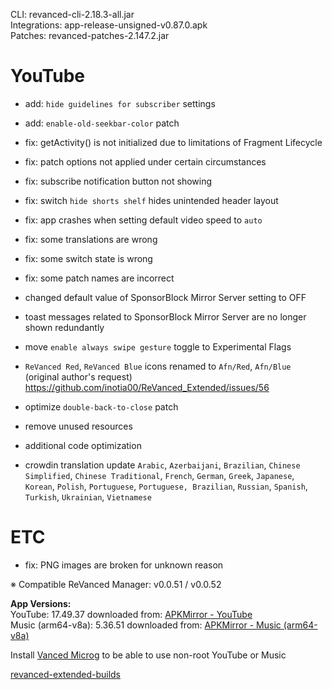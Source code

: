 CLI: revanced-cli-2.18.3-all.jar  
Integrations: app-release-unsigned-v0.87.0.apk  
Patches: revanced-patches-2.147.2.jar  

YouTube
==
- add: `hide guidelines for subscriber` settings
- add: `enable-old-seekbar-color` patch

- fix: getActivity() is not initialized due to limitations of Fragment Lifecycle
- fix: patch options not applied under certain circumstances
- fix: subscribe notification button not showing
- fix: switch `hide shorts shelf` hides unintended header layout
- fix: app crashes when setting default video speed to `auto`
- fix: some translations are wrong
- fix: some switch state is wrong
- fix: some patch names are incorrect

- changed default value of SponsorBlock Mirror Server setting to OFF
- toast messages related to SponsorBlock Mirror Server are no longer shown redundantly
- move `enable always swipe gesture` toggle to Experimental Flags
- `ReVanced Red`, `ReVanced Blue` icons renamed to `Afn/Red`, `Afn/Blue` (original author's request) https://github.com/inotia00/ReVanced_Extended/issues/56
- optimize `double-back-to-close` patch
- remove unused resources
- additional code optimization

- crowdin translation update
`Arabic`, `Azerbaijani`, `Brazilian`, `Chinese Simplified`, `Chinese Traditional`, `French`, `German`, `Greek`, `Japanese`, `Korean`, `Polish`, `Portuguese`, `Portuguese, Brazilian`, `Russian`, `Spanish`, `Turkish`, `Ukrainian`, `Vietnamese`


ETC
==
- fix: PNG images are broken for unknown reason

※ Compatible ReVanced Manager: v0.0.51 / v0.0.52
  
**App Versions:**  
YouTube: 17.49.37
downloaded from: [APKMirror - YouTube](https://www.apkmirror.com/apk/google-inc/youtube/youtube-17-49-37-release/youtube-17-49-37-2-android-apk-download/)  
Music (arm64-v8a): 5.36.51
downloaded from: [APKMirror - Music (arm64-v8a)](https://www.apkmirror.com/apk/google-inc/youtube-music/youtube-music-5-36-51-release/youtube-music-5-36-51-android-apk-download/)  

Install [Vanced Microg](https://github.com/inotia00/VancedMicroG/releases) to be able to use non-root YouTube or Music  

[revanced-extended-builds](https://github.com/E85Addict/revanced-extended-builds)  
